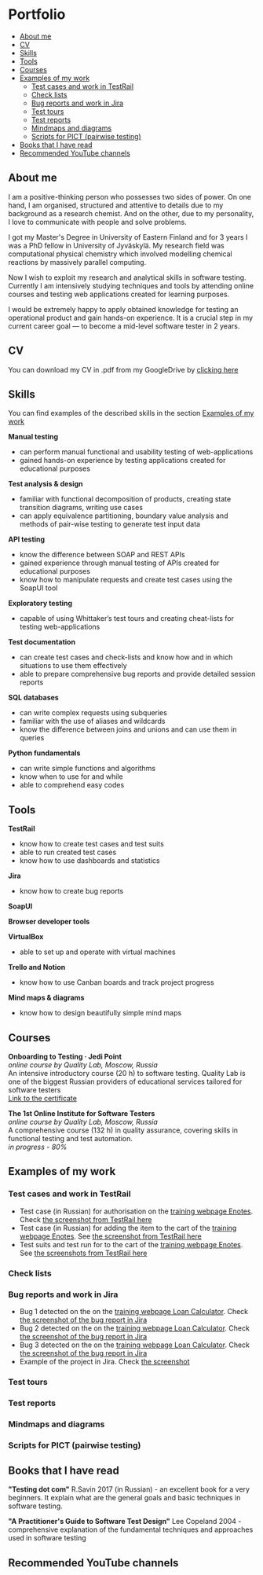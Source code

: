# Portfolio
- [About me](#about-me)
- [CV](#cv)
- [Skills](#skills)
- [Tools](#tools)
- [Courses](#courses)
- [Examples of my work](#examples-of-my-work)
  * [Test cases and work in TestRail](#test-cases-and-work-in-testrail)
  * [Check lists](#check-lists)
  * [Bug reports and work in Jira](#bug-reports-and-work-in-jira)
  * [Test tours](#test-tours)
  * [Test reports](#test-reports)
  * [Mindmaps and diagrams](#mindmaps-and-diagrams)
  * [Scripts for PICT (pairwise testing)](#scripts-for-pict-pairwise-testing)
- [Books that I have read](#books-that-i-have-read)
- [Recommended YouTube channels](#recommended-youtube-channels)

## About me

I am a positive-thinking person who possesses two sides of power. On one hand, I am organised, structured and attentive to details due to my background as a research chemist. And on the other, due to my personality, I love to communicate with people and solve problems.

I got my Master's Degree in University of Eastern Finland and for 3 years I was a PhD fellow in University of Jyväskylä. My research field was computational physical chemistry which involved modelling chemical reactions by massively parallel computing.

Now I wish to exploit my research and analytical skills in software testing. Currently I am intensively studying techniques and tools by attending online courses and testing web applications created for learning purposes.

I would be extremely happy to apply obtained knowledge for testing an operational product and gain hands-on experience. It is a crucial step in my current career goal — to become a mid-level software tester in 2 years.

## CV
You can download my CV in .pdf from my GoogleDrive by [clicking here](https://drive.google.com/file/d/11FJNgtF8fAgEQIFJ0aA9S9O8_6_7Jgp-/view?usp=sharing)

## Skills

You can find examples of the described skills in the section [Examples of my work](#examples-of-my-work)

__Manual testing__
  * can perform manual functional and usability testing of web-applications
  * gained hands-on experience by testing applications created for educational purposes

__Test analysis & design__
  * familiar with functional decomposition of products, creating state transition diagrams, writing use cases
  * can apply equivalence partitioning, boundary value analysis and methods of pair-wise testing to generate test input data

__API testing__
  * know the difference between SOAP and REST APIs
  * gained experience through manual testing of APIs created for educational purposes
  * know how to manipulate requests and create test cases using the SoapUI tool

__Exploratory testing__
  * capable of using Whittaker’s test tours and creating cheat-lists for testing web-applications

__Test documentation__
  * can create test cases and check-lists and know how and in which situations to use them effectively
  * able to prepare comprehensive bug reports and provide detailed session reports

__SQL databases__
  * can write complex requests using subqueries
  * familiar with the use of aliases and wildcards
  * know the difference between joins and unions and can use them in queries

__Python fundamentals__
  * can write simple functions and algorithms
  * know when to use for and while
  * able to comprehend easy codes

## Tools

__TestRail__
  * know how to create test cases and test suits
  * able to run created test cases
  * know how to use dashboards and statistics

__Jira__
  * know how to create bug reports

__SoapUI__

__Browser developer tools__

__VirtualBox__
  * able to set up and operate with virtual machines

__Trello and Notion__
  * know how to use Canban boards and track project progress

__Mind maps & diagrams__
  * know how to design beautifully simple mind maps

## Courses

__Onboarding to Testing · Jedi Point__  
*online course by Quality Lab, Moscow, Russia*  
An intensive introductory course (20 h) to software testing. Quality Lab is one of the biggest Russian providers of educational services tailored for software testers  
[Link to the certificate](https://drive.google.com/file/d/16ysUnfckphOZ3VNLYhOX-KnvKEWoCdYA/view?usp=sharing)

__The 1st Online Institute for Software Testers__  
*online course by Quality Lab, Moscow, Russia*  
A comprehensive course (132 h) in quality assurance, covering skills in functional testing and test automation.   
*in progress - 80%*

## Examples of my work

### Test cases and work in TestRail

* Test case (in Russian) for authorisation on the [training webpage Enotes](https://enotes.pointschool.ruin). Check [the screenshot from TestRail here](https://drive.google.com/file/d/1X9q5h3NKLI7NZpoU-gaHwSrYq_KQtDsl/view?usp=sharing)
* Test case (in Russian) for adding the item to the cart of the [training webpage Enotes](https://enotes.pointschool.ruin). See [the screenshot from TestRail here](https://drive.google.com/file/d/1L74DBG62BRnl45WuVYsuR3RoYU4KZHrI/view?usp=sharing)
* Test suits and test run for to the cart of the [training webpage Enotes](https://enotes.pointschool.ruin). See [the screenshots from TestRail here](https://drive.google.com/file/d/1imQyEHdDE9FCWtnnPZurh0J9QMTWrS3l/view?usp=sharing)

### Check lists

### Bug reports and work in Jira

* Bug 1 detected on the on the [training webpage Loan Calculator](http://creditcalculator.pointschool.ru). Check [the screenshot of the bug report in Jira](https://drive.google.com/file/d/1Ypqw992_r6YgXNdqslH1FVW3Y33sT6ip/view?usp=sharing)
* Bug 2 detected on the on the [training webpage Loan Calculator](http://creditcalculator.pointschool.ru). Check [the screenshot of the bug report in Jira](https://drive.google.com/file/d/15KB2fIqWO4uIUbAMejk8ZZrkpPfJzz1m/view?usp=sharing)
* Bug 3 detected on the on the [training webpage Loan Calculator](http://creditcalculator.pointschool.ru). Check [the screenshot of the bug report in Jira](https://drive.google.com/file/d/1Qn_Fe5gwdEQ-f4PKpg115CZaWl3_N705/view?usp=sharing)
* Example of the project in Jira. Check [the screenshot](https://drive.google.com/file/d/1uN7R4SGWYZ0zn45id8_CeSzs4sn68BWq/view?usp=sharing)

### Test tours

### Test reports

### Mindmaps and diagrams

### Scripts for PICT (pairwise testing)


## Books that I have read
__"Testing dot com"__ R.Savin 2017 (in Russian) - an excellent book for a very beginners. It explain what are the general goals and basic techniques in software testing. 

__"A Practitioner's Guide to Software Test Design"__ Lee Copeland 2004 - comprehensive explanation of the fundamental techniques and approaches used in software testing

## Recommended YouTube channels


